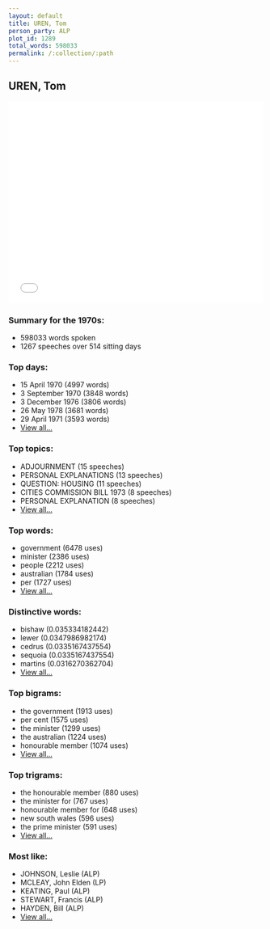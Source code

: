 ```yaml
---
layout: default
title: UREN, Tom
person_party: ALP
plot_id: 1289
total_words: 598033
permalink: /:collection/:path
---
```


## UREN, Tom

<iframe width="100%" height="400" frameborder="0" scrolling="no" src="//plot.ly/~wragge/1289.embed"></iframe>


### Summary for the 1970s:

* 598033 words spoken
* 1267 speeches over 514 sitting days


### Top days:

* 15 April 1970 (4997 words)
* 3 September 1970 (3848 words)
* 3 December 1976 (3806 words)
* 26 May 1978 (3681 words)
* 29 April 1971 (3593 words)
* [View all...](days/)


### Top topics:

* ADJOURNMENT (15 speeches)
* PERSONAL EXPLANATIONS (13 speeches)
* QUESTION: HOUSING (11 speeches)
* CITIES COMMISSION BILL 1973 (8 speeches)
* PERSONAL EXPLANATION (8 speeches)
* [View all...](topics/)


### Top words:

* government (6478 uses)
* minister (2386 uses)
* people (2212 uses)
* australian (1784 uses)
* per (1727 uses)
* [View all...](words/)


### Distinctive words:

* bishaw (0.035334182442)
* lewer (0.0347986982174)
* cedrus (0.0335167437554)
* sequoia (0.0335167437554)
* martins (0.0316270362704)
* [View all...](sig_words/)


### Top bigrams:

* the government (1913 uses)
* per cent (1575 uses)
* the minister (1299 uses)
* the australian (1224 uses)
* honourable member (1074 uses)
* [View all...](bigrams/)


### Top trigrams:

* the honourable member (880 uses)
* the minister for (767 uses)
* honourable member for (648 uses)
* new south wales (596 uses)
* the prime minister (591 uses)
* [View all...](trigrams/)


### Most like:

* JOHNSON, Leslie (ALP)
* MCLEAY, John Elden (LP)
* KEATING, Paul (ALP)
* STEWART, Francis (ALP)
* HAYDEN, Bill (ALP)
* [View all...](similarities/)

